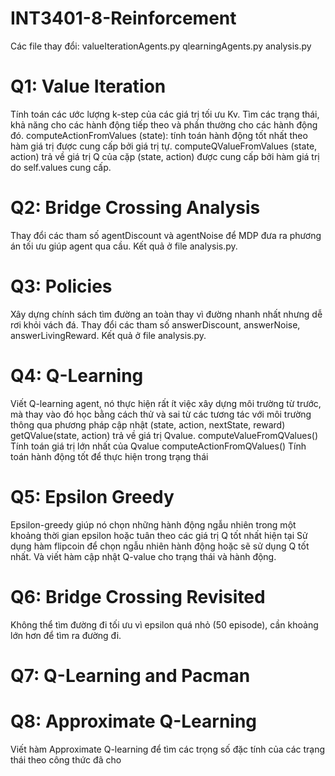 # INT3401-8-Reinforcement
Các file thay đổi: 
valueIterationAgents.py	
qlearningAgents.py
analysis.py

# Q1: Value Iteration
Tính toán các ước lượng k-step của các giá trị tối ưu Kv. 
Tìm các trạng thái, khả năng cho các hành động tiếp theo và phần thường cho các hành động đó.
computeActionFromValues (state): tính toán hành động tốt nhất theo hàm giá trị được cung cấp bởi giá trị tự.
computeQValueFromValues (state, action) trả về giá trị Q của cặp (state, action) được cung cấp bởi hàm giá trị do self.values cung cấp.

# Q2: Bridge Crossing Analysis
Thay đổi các tham số agentDiscount và agentNoise để MDP đưa ra phương án tối ưu giúp agent qua cầu.
Kết quả ở file analysis.py.

# Q3: Policies
Xây dựng chính sách tìm đường an toàn thay vì đường nhanh nhất nhưng dễ rơi khỏi vách đá.
Thay đổi các tham số answerDiscount, answerNoise, answerLivingReward.
Kết quả ở file analysis.py.

# Q4: Q-Learning
Viết Q-learning agent, nó thực hiện rất ít việc xây dựng môi trường từ trước, mà thay vào đó học bằng cách thử và sai từ các tương tác với môi trường thông qua phương pháp cập nhật (state, action, nextState, reward)
getQValue(state, action) trả về giá trị Qvalue.
computeValueFromQValues() Tính toán giá trị lớn nhất của Qvalue
computeActionFromQValues() Tính toán hành động tốt để thực hiện trong trạng thái

# Q5: Epsilon Greedy
Epsilon-greedy giúp nó chọn những hành động ngẫu nhiên trong một khoảng thời gian epsilon hoặc tuân theo các giá trị Q tốt nhất hiện tại
Sử dụng hàm flipcoin để chọn ngẫu nhiên hành động hoặc sẽ sử dụng Q tốt nhất. Và viết hàm cập nhật Q-value cho trạng thái và hành động.

# Q6: Bridge Crossing Revisited
Không thể tìm đường đi tối ưu vì epsilon quá nhỏ (50 episode), cần khoảng lớn hơn để tìm ra đường đi.

# Q7: Q-Learning and Pacman

# Q8: Approximate Q-Learning
Viết hàm Approximate Q-learning để tìm các trọng số đặc tính của các trạng thái theo công thức đã cho
